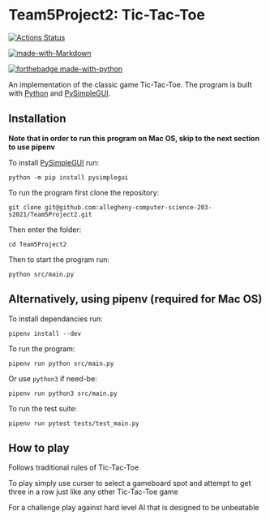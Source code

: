# Team5Project2: Tic-Tac-Toe

[![Actions Status](../../workflows/build/badge.svg)](../../actions)

[![made-with-Markdown](https://img.shields.io/badge/Made%20with-Markdown-1f425f.svg)](http://commonmark.org)

[![forthebadge made-with-python](http://ForTheBadge.com/images/badges/made-with-python.svg)](https://www.python.org/)


An implementation of the classic game Tic-Tac-Toe. The program is built with [Python](https://www.python.org/) and [PySimpleGUI](https://pysimplegui.readthedocs.io/en/latest/).

## Installation

**Note that in order to run this program on Mac OS, skip to the next section to use pipenv**

To install [PySimpleGUI](https://pysimplegui.readthedocs.io/en/latest/) run:

```
python -m pip install pysimplegui
```

To run the program first clone the repository:

```
git clone git@github.com:allegheny-computer-science-203-s2021/Team5Project2.git
```

Then enter the folder:

```
cd Team5Project2
```

Then to start the program run:

```
python src/main.py
```

## Alternatively, using pipenv (required for Mac OS)

To install dependancies run:

```
pipenv install --dev
```

To run the program:

```
pipenv run python src/main.py
```

Or use `python3` if need-be:

```
pipenv run python3 src/main.py
```

To run the test suite:

```
pipenv run pytest tests/test_main.py
```

## How to play

Follows traditional rules of Tic-Tac-Toe

To play simply use curser to select a gameboard spot and attempt to get three in a row just like any other Tic-Tac-Toe game

For a challenge play against hard level AI that is designed to be unbeatable
